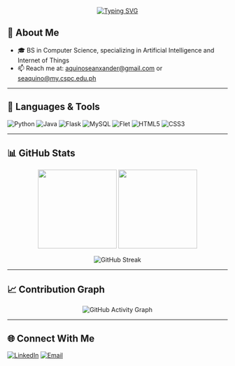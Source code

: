 <p align="center">
  <a href="https://git.io/typing-svg">
    <img src="https://readme-typing-svg.demolab.com?font=Consolas&size=22&duration=2500&pause=1000&color=12AE05&background=21283000&center=true&vCenter=true&width=1200&lines=print('Hello+World,+I+am+Sean+Xander+B.+Aquino')" alt="Typing SVG" />
  </a>
</p>

## 🧩 About Me
- 🎓 BS in Computer Science, specializing in Artificial Intelligence and Internet of Things  
- 📫 Reach me at: [aquinoseanxander@gmail.com](mailto:aquinoseanxander@gmail.com) or [seaquino@my.cspc.edu.ph](mailto:seaquino@my.cspc.edu.ph)

---

## 🧰 Languages & Tools
![Python](https://img.shields.io/badge/Python-3776AB?style=for-the-badge&logo=python&logoColor=white)
![Java](https://img.shields.io/badge/Java-ED8B00?style=for-the-badge&logo=openjdk&logoColor=white)
![Flask](https://img.shields.io/badge/Flask-000000?style=for-the-badge&logo=flask&logoColor=white)
![MySQL](https://img.shields.io/badge/MySQL-4479A1?style=for-the-badge&logo=mysql&logoColor=white)
![Flet](https://img.shields.io/badge/Flet-333333?style=for-the-badge&logo=python&logoColor=white)
![HTML5](https://img.shields.io/badge/HTML-E34F26?style=for-the-badge&logo=html5&logoColor=white)
![CSS3](https://img.shields.io/badge/CSS-1572B6?style=for-the-badge&logo=css3&logoColor=white)

---

## 📊 GitHub Stats

<p align="center">
  <img src="https://github-readme-stats.vercel.app/api?username=ale-xanderr&show_icons=true&theme=tokyonight&hide_border=true" height="180em" />
  <img src="https://github-readme-stats.vercel.app/api/top-langs/?username=ale-xanderr&layout=compact&theme=tokyonight&hide_border=true" height="180em" />
</p>

<p align="center">
  <img src="https://streak-stats.demolab.com?user=ale-xanderr&theme=tokyonight&hide_border=true" alt="GitHub Streak" />
</p>

---

## 📈 Contribution Graph

<p align="center">
  <img src="https://github-readme-activity-graph.vercel.app/graph?username=ale-xanderr&theme=tokyo-night&hide_border=true&area=true" alt="GitHub Activity Graph" />
</p>

---

## 🌐 Connect With Me
[![LinkedIn](https://img.shields.io/badge/LinkedIn-blue?style=for-the-badge&logo=linkedin)](https://linkedin.com/in/ale-xanderr)
[![Email](https://img.shields.io/badge/Email-Contact%20Me-red?style=for-the-badge&logo=gmail&logoColor=white)](mailto:aquinoseanxander@gmail.com)

